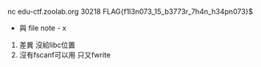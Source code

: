 nc edu-ctf.zoolab.org 30218
FLAG{f1l3n073_15_b3773r_7h4n_h34pn073}$

* 與 file note - x 
1. 差異 沒給libc位置
2. 沒有fscanf可以用 只又fwrite

